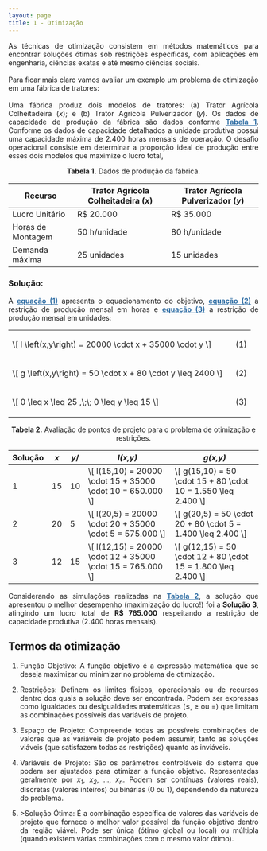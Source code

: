 ```yaml
---
layout: page
title: 1 - Otimização
---
```


<!--Don't delete this script-->
<script src = "https://polyfill.io/v3/polyfill.min.js?features=es6"></script>
<script id = "MathJax-script" async src="https://cdn.jsdelivr.net/npm/mathjax@3/es5/tex-mml-chtml.js"></script>
<!--Don't delete this script-->

<p align = "justify">
As técnicas de otimização consistem em métodos matemáticos para encontrar soluções ótimas sob restrições específicas, com aplicações em engenharia, ciências exatas e até mesmo ciências sociais.
<br><br>
Para ficar mais claro vamos avaliar um exemplo um problema de otimização em uma fábrica de tratores:
<br><br>
Uma fábrica produz dois modelos de tratores: (a) Trator Agrícola Colheitadeira (<i>x</i>); e (b) Trator Agrícola Pulverizador (<i>y</i>). Os dados de capacidade de produção da fábrica são dados conforme <a href="#tab1" style="color: #2e6da4; font-weight: bold;">Tabela 1</a>. Conforme os dados de capacidade detalhados a unidade produtiva possui uma capacidade máxima de 2.400 horas mensais de operação. O desafio operacional consiste em determinar a proporção ideal de produção entre esses dois modelos que maximize o lucro total,
</p>

<p align="center" id="tab1"><b>Tabela 1.</b> Dados de produção da fábrica.</p>
<table style="width:100%">
    <thead>
        <tr>
            <th>Recurso</th>
            <th>Trator Agrícola Colheitadeira (<i>x</i>)</th>
            <th>Trator Agrícola Pulverizador (<i>y</i>)</th>
        </tr>
    </thead>
    <tbody>
        <tr>
            <td>Lucro Unitário</td>
            <td>R$ 20.000</td>
            <td>R$ 35.000</td>
        </tr>
        <tr>
            <td>Horas de Montagem</td>
            <td>50 h/unidade</td>
            <td>80 h/unidade</td>
        </tr>
        <tr>
            <td>Demanda máxima</td>
            <td>25 unidades</td>
            <td>15 unidades</td>
        </tr>
    </tbody>
</table>

<h3>Solução:</h3>

<p align = "justify">
A <a href="#eq1" style="color: #2e6da4; font-weight: bold;">equação (1)</a> apresenta o equacionamento do objetivo, <a href="#eq2" style="color: #2e6da4; font-weight: bold;">equação (2)</a> a restrição de produção mensal em horas e <a href="#eq3" style="color: #2e6da4; font-weight: bold;">equação (3)</a> a restrição de produção mensal em unidades:
</p>

<table style="width:100%">
    <tr>
        <td style="width: 90%;">\[ l \left(x,y\right) = 20000 \cdot x + 35000 \cdot y \]</td>
        <td style="width: 10%;"><p align = "right" id = "eq1">(1)</p></td>
    </tr>
    <tr>
        <td style="width: 90%;">\[ g \left(x,y\right) = 50 \cdot x + 80 \cdot y \leq 2400 \]</td>
        <td style="width: 10%;"><p align = "right" id = "eq2">(2)</p></td>
    </tr>
    <tr>
        <td style="width: 90%;">\[ 0 \leq x \leq 25 ,\;\; 0 \leq y \leq 15 \]</td>
        <td style="width: 10%;"><p align = "right" id = "eq3">(3)</p></td>
    </tr>
</table>

<p align="center" id="tab2"><b>Tabela 2.</b> Avaliação de pontos de projeto para o problema de otimização e restrições.</p>
<table style="width:100%">
    <thead>
        <tr>
            <th>Solução</th>
            <th><i>x</i></th>
            <th><i>y</i>/</th>
            <th><i>l(x,y)</i></th>
            <th><i>g(x,y)</i></th>
        </tr>
    </thead>
    <tbody>
        <tr>
            <td>1</td>
            <td>15</td>
            <td>10</td>
            <td>\[ l(15,10) = 20000 \cdot 15 + 35000 \cdot 10 = 650.000 \]</td>
            <td>\[ g(15,10) = 50 \cdot 15 + 80 \cdot 10 = 1.550 \leq 2.400 \]</td>
        </tr>
        <tr>
            <td>2</td>
            <td>20</td>
            <td>5</td>
            <td>\[ l(20,5) = 20000 \cdot 20 + 35000 \cdot 5 = 575.000 \]</td>
            <td>\[ g(20,5) = 50 \cdot 20 + 80 \cdot 5 = 1.400 \leq 2.400 \]</td>
        </tr>
        <tr>
            <td>3</td>
            <td>12</td>
            <td>15</td>
            <td>\[ l(12,15) = 20000 \cdot 12 + 35000 \cdot 15 = 765.000 \]</td>
            <td>\[ g(12,15) = 50 \cdot 12 + 80 \cdot 15 = 1.800 \leq 2.400 \]</td>
        </tr>
  </tbody>
</table>

<p align="justify">
Considerando as simulações realizadas na <a href="#tab2" style="color: #2e6da4; font-weight: bold;">Tabela 2</a>, a solução que apresentou o melhor desempenho (maximização do lucro!) foi a <strong>Solução 3</strong>, atingindo um lucro total de <strong>R$ 765.000</strong> respeitando a restrição de capacidade produtiva (2.400 horas mensais).
</p>

<h2>Termos da otimização</h2>

<ol>
    <li>
        <p align="justify">
            Função Objetivo: A função objetivo é a expressão matemática que se deseja maximizar ou minimizar no problema de otimização.
        </p>
    </li>
    <li>
        <p align="justify">
            Restrições: Definem os limites físicos, operacionais ou de recursos dentro dos quais a solução deve ser encontrada. Podem ser expressas como igualdades ou desigualdades matemáticas (≤, ≥ ou =) que limitam as combinações possíveis das variáveis de projeto.
        </p>
    </li>    
    <li>
        <p align="justify">
            Espaço de Projeto: Compreende todas as possíveis combinações de valores que as variáveis de projeto podem assumir, tanto as soluções viáveis (que satisfazem todas as restrições) quanto as inviáveis.
        </p>
    </li>
    <li>
        <p align="justify">
            Variáveis de Projeto: São os parâmetros controláveis do sistema que podem ser ajustados para otimizar a função objetivo. Representadas geralmente por <i>x<sub>1</sub></i>, <i>x<sub>2</sub></i>, ..., <i>x<sub>n</sub></i></em>. Podem ser contínuas (valores reais), discretas (valores inteiros) ou binárias (0 ou 1), dependendo da natureza do problema.
        </p>
    </li>
    <li>
        <p align="justify">
            >Solução Ótima: É a combinação específica de valores das variáveis de projeto que fornece o melhor valor possível da função objetivo dentro da região viável. Pode ser única (ótimo global ou local) ou múltipla (quando existem várias combinações com o mesmo valor ótimo).
        </p>
    </li>
</ol>